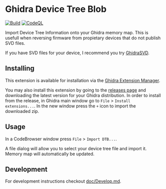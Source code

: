# Ghidra Device Tree Blob

[![Build](https://github.com/antoniovazquezblanco/GhidraDeviceTreeBlob/actions/workflows/main.yml/badge.svg)](https://github.com/antoniovazquezblanco/GhidraDeviceTreeBlob/actions/workflows/main.yml)
[![CodeQL](https://github.com/antoniovazquezblanco/GhidraDeviceTreeBlob/actions/workflows/codeql.yml/badge.svg)](https://github.com/antoniovazquezblanco/GhidraDeviceTreeBlob/actions/workflows/codeql.yml)

Import Device Tree Information onto your Ghidra memory map. This is usefull when reversing firmware from propietary devices that do not publish SVD files.

If you have SVD files for your device, I recommend you try [GhidraSVD](https://github.com/antoniovazquezblanco/GhidraSVD).

## Installing

This extension is available for installation via the [Ghidra Extension Manager](https://github.com/antoniovazquezblanco/GhidraExtensionManager).

You may also install this extension by going to the [releases page](https://github.com/antoniovazquezblanco/GhidraDeviceTreeBlob/releases) and downloading the latest version for your Ghidra distribution. In order to install from the release, in Ghidra main window go to `File` > `Install extensions...`. In the new window press the `+` icon to import the downloaded zip.

## Usage

In a CodeBrowser window press `File` > `Import DTB...`.

A file dialog will allow you to select your device tree file and import it. Memory map will automatically be updated.

## Development

For development instructions checkout [doc/Develop.md](doc/Develop.md).
